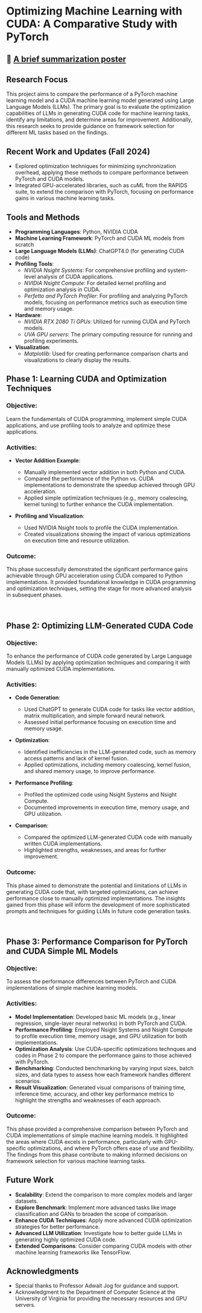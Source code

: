 # Optimizing Machine Learning with CUDA: A Comparative Study with PyTorch 

## 📝 [A brief summarization poster](https://drive.google.com/file/d/1-79boy7_EZHLIIbIy23dW9GVcFYegx6w/view?usp=sharing)

## Research Focus

This project aims to compare the performance of a PyTorch machine learning model and a CUDA machine learning model generated using Large Language Models (LLMs). The primary goal is to evaluate the optimization capabilities of LLMs in generating CUDA code for machine learning tasks, identify any limitations, and determine areas for improvement. Additionally, this research seeks to provide guidance on framework selection for different ML tasks based on the findings.

## Recent Work and Updates (Fall 2024)
- Explored optimization techniques for minimizing synchronization overhead, applying these methods to compare performance between PyTorch and CUDA models.
- Integrated GPU-accelerated libraries, such as cuML from the RAPIDS suite, to extend the comparison with PyTorch, focusing on performance gains in various machine learning tasks.

## Tools and Methods

- **Programming Languages**: Python, NVIDIA CUDA
- **Machine Learning Framework**: PyTorch and CUDA ML models from scratch
- **Large Language Models (LLMs)**: ChatGPT4.0 (for generating CUDA code)
- **Profiling Tools**: 
  - *NVIDIA Nsight Systems*: For comprehensive profiling and system-level analysis of CUDA applications.
  - *NVIDIA Nsight Compute*: For detailed kernel profiling and optimization analysis in CUDA.
  - *Perfetto and PyTorch Profiler*: For profiling and analyzing PyTorch models, focusing on performance metrics such as execution time and memory usage.
- **Hardware**: 
  - *NVIDIA RTX 2080 Ti GPUs*: Utilized for running CUDA and PyTorch models.
  - *UVA GPU servers*: The primary computing resource for running and profiling experiments.
- **Visualization**:
  - *Matplotlib*: Used for creating performance comparison charts and visualizations to clearly display the results.


## Phase 1: Learning CUDA and Optimization Techniques

### Objective: 
Learn the fundamentals of CUDA programming, implement simple CUDA applications, and use profiling tools to analyze and optimize these applications.

### Activities:
- **Vector Addition Example**:
  - Manually implemented vector addition in both Python and CUDA.
  - Compared the performance of the Python vs. CUDA implementations to demonstrate the speedup achieved through GPU acceleration.
  - Applied simple optimization techniques (e.g., memory coalescing, kernel tuning) to further enhance the CUDA implementation.
  
- **Profiling and Visualization**:
  - Used NVIDIA Nsight tools to profile the CUDA implementation.
  - Created visualizations showing the impact of various optimizations on execution time and resource utilization.

### Outcome:
This phase successfully demonstrated the significant performance gains achievable through GPU acceleration using CUDA compared to Python implementations. It provided foundational knowledge in CUDA programming and optimization techniques, setting the stage for more advanced analysis in subsequent phases.

<br>

## Phase 2: Optimizing LLM-Generated CUDA Code

### Objective:
To enhance the performance of CUDA code generated by Large Language Models (LLMs) by applying optimization techniques and comparing it with manually optimized CUDA implementations.

### Activities:
- **Code Generation**:
  - Used ChatGPT to generate CUDA code for tasks like vector addition, matrix multiplication, and simple forward neural network.
  - Assessed initial performance focusing on execution time and memory usage.

- **Optimization**:
  - Identified inefficiencies in the LLM-generated code, such as memory access patterns and lack of kernel fusion.
  - Applied optimizations, including memory coalescing, kernel fusion, and shared memory usage, to improve performance.

- **Performance Profiling**:
  - Profiled the optimized code using Nsight Systems and Nsight Compute.
  - Documented improvements in execution time, memory usage, and GPU utilization.

- **Comparison**:
  - Compared the optimized LLM-generated CUDA code with manually written CUDA implementations.
  - Highlighted strengths, weaknesses, and areas for further improvement.
    
### Outcome:
This phase aimed to demonstrate the potential and limitations of LLMs in generating CUDA code that, with targeted optimizations, can achieve performance close to manually optimized implementations. The insights gained from this phase will inform the development of more sophisticated prompts and techniques for guiding LLMs in future code generation tasks.

<br>

## Phase 3: Performance Comparison for PyTorch and CUDA Simple ML Models

### Objective:
To assess the performance differences between PyTorch and CUDA implementations of simple machine learning models. 

### Activities:
- **Model Implementation**: Developed basic ML models (e.g., linear regression, single-layer neural networks) in both PyTorch and CUDA.
- **Performance Profiling**: Employed Nsight Systems and Nsight Compute to profile execution time, memory usage, and GPU utilization for both implementations.
- **Optimization Analysis**: Use CUDA-specific optimizations technques and codes in Phase 2 to compare the performance gains to those achieved with PyTorch.
- **Benchmarking**: Conducted benchmarking by varying input sizes, batch sizes, and data types to assess how each framework handles different scenarios.
- **Result Visualization**: Generated visual comparisons of training time, inference time, accuracy, and other key performance metrics to highlight the strengths and weaknesses of each approach.

### Outcome:
This phase provided a comprehensive comparison between PyTorch and CUDA implementations of simple machine learning models. It highlighted the areas where CUDA excels in performance, particularly with GPU-specific optimizations, and where PyTorch offers ease of use and flexibility. The findings from this phase contribute to making informed decisions on framework selection for various machine learning tasks.

## Future Work

- **Scalability**: Extend the comparison to more complex models and larger datasets.
- **Explore Benchmark**: Implement more advanced tasks like image classification and GANs to broaden the scope of comparison.
- **Enhance CUDA Techniques**: Apply more advanced CUDA optimization strategies for better performance.
- **Advanced LLM Utilization**: Investigate how to better guide LLMs in generating highly optimized CUDA code.
- **Extended Comparisons**: Consider comparing CUDA models with other machine learning frameworks like TensorFlow.

## Acknowledgments

- Special thanks to Professor Adwait Jog for guidance and support.
- Acknowledgment to the Department of Computer Science at the University of Virginia for providing the necessary resources and GPU servers.
